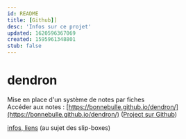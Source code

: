 ```yaml
---
id: README
title: [Github]]
desc: 'Infos sur ce projet'
updated: 1620596367069
created: 1595961348801
stub: false
---
```

# dendron
Mise en place d'un système de notes par fiches   
Accéder aux notes :
[https://bonnebulle.github.io/dendron/](https://bonnebulle.github.io/dendron/) ([Project sur Github](https://github.com/bonnebulle/dendron))

[infos, liens](https://liens.vincent-bonnefille.fr/?AGBhmA) (au sujet des slip-boxes) 